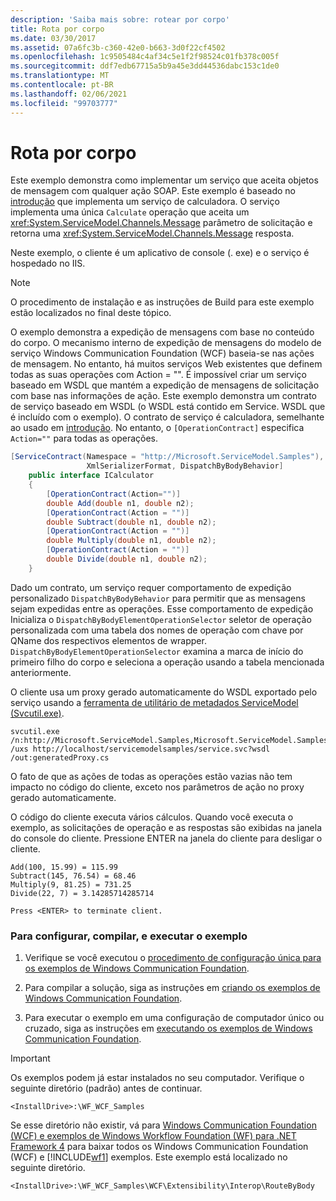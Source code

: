 ```yaml
---
description: 'Saiba mais sobre: rotear por corpo'
title: Rota por corpo
ms.date: 03/30/2017
ms.assetid: 07a6fc3b-c360-42e0-b663-3d0f22cf4502
ms.openlocfilehash: 1c9505484c4af34c5e1f2f98524c01fb378c005f
ms.sourcegitcommit: ddf7edb67715a5b9a45e3dd44536dabc153c1de0
ms.translationtype: MT
ms.contentlocale: pt-BR
ms.lasthandoff: 02/06/2021
ms.locfileid: "99703777"
---
```

# <a name="route-by-body"></a>Rota por corpo

Este exemplo demonstra como implementar um serviço que aceita objetos de mensagem com qualquer ação SOAP. Este exemplo é baseado no [introdução](getting-started-sample.md) que implementa um serviço de calculadora. O serviço implementa uma única `Calculate` operação que aceita um <xref:System.ServiceModel.Channels.Message> parâmetro de solicitação e retorna uma <xref:System.ServiceModel.Channels.Message> resposta.  
  
 Neste exemplo, o cliente é um aplicativo de console (. exe) e o serviço é hospedado no IIS.  
  
> [!NOTE]
> O procedimento de instalação e as instruções de Build para este exemplo estão localizados no final deste tópico.  
  
 O exemplo demonstra a expedição de mensagens com base no conteúdo do corpo. O mecanismo interno de expedição de mensagens do modelo de serviço Windows Communication Foundation (WCF) baseia-se nas ações de mensagem. No entanto, há muitos serviços Web existentes que definem todas as suas operações com Action = "". É impossível criar um serviço baseado em WSDL que mantém a expedição de mensagens de solicitação com base nas informações de ação. Este exemplo demonstra um contrato de serviço baseado em WSDL (o WSDL está contido em Service. WSDL que é incluído com o exemplo). O contrato de serviço é calculadora, semelhante ao usado em [introdução](getting-started-sample.md). No entanto, o `[OperationContract]` especifica `Action=""` para todas as operações.  
  
```csharp  
[ServiceContract(Namespace = "http://Microsoft.ServiceModel.Samples"),
                 XmlSerializerFormat, DispatchByBodyBehavior]  
    public interface ICalculator  
    {  
        [OperationContract(Action="")]  
        double Add(double n1, double n2);  
        [OperationContract(Action = "")]  
        double Subtract(double n1, double n2);  
        [OperationContract(Action = "")]  
        double Multiply(double n1, double n2);  
        [OperationContract(Action = "")]  
        double Divide(double n1, double n2);  
    }  
```  
  
 Dado um contrato, um serviço requer comportamento de expedição personalizado `DispatchByBodyBehavior` para permitir que as mensagens sejam expedidas entre as operações. Esse comportamento de expedição Inicializa o `DispatchByBodyElementOperationSelector` seletor de operação personalizada com uma tabela dos nomes de operação com chave por QName dos respectivos elementos de wrapper. `DispatchByBodyElementOperationSelector` examina a marca de início do primeiro filho do corpo e seleciona a operação usando a tabela mencionada anteriormente.  
  
 O cliente usa um proxy gerado automaticamente do WSDL exportado pelo serviço usando a [ferramenta de utilitário de metadados ServiceModel (Svcutil.exe)](../servicemodel-metadata-utility-tool-svcutil-exe.md).  
  
```console  
svcutil.exe  /n:http://Microsoft.ServiceModel.Samples,Microsoft.ServiceModel.Samples /uxs http://localhost/servicemodelsamples/service.svc?wsdl /out:generatedProxy.cs  
```  
  
 O fato de que as ações de todas as operações estão vazias não tem impacto no código do cliente, exceto nos parâmetros de ação no proxy gerado automaticamente.  
  
 O código do cliente executa vários cálculos. Quando você executa o exemplo, as solicitações de operação e as respostas são exibidas na janela do console do cliente. Pressione ENTER na janela do cliente para desligar o cliente.  
  
```console
Add(100, 15.99) = 115.99  
Subtract(145, 76.54) = 68.46  
Multiply(9, 81.25) = 731.25  
Divide(22, 7) = 3.14285714285714  
  
Press <ENTER> to terminate client.  
```  
  
### <a name="to-set-up-build-and-run-the-sample"></a>Para configurar, compilar, e executar o exemplo  
  
1. Verifique se você executou o [procedimento de configuração única para os exemplos de Windows Communication Foundation](one-time-setup-procedure-for-the-wcf-samples.md).  
  
2. Para compilar a solução, siga as instruções em [criando os exemplos de Windows Communication Foundation](building-the-samples.md).  
  
3. Para executar o exemplo em uma configuração de computador único ou cruzado, siga as instruções em [executando os exemplos de Windows Communication Foundation](running-the-samples.md).  
  
> [!IMPORTANT]
> Os exemplos podem já estar instalados no seu computador. Verifique o seguinte diretório (padrão) antes de continuar.  
>
> `<InstallDrive>:\WF_WCF_Samples`  
>
> Se esse diretório não existir, vá para [Windows Communication Foundation (WCF) e exemplos de Windows Workflow Foundation (WF) para .NET Framework 4](https://www.microsoft.com/download/details.aspx?id=21459) para baixar todos os Windows Communication Foundation (WCF) e [!INCLUDE[wf1](../../../../includes/wf1-md.md)] exemplos. Este exemplo está localizado no seguinte diretório.  
>
> `<InstallDrive>:\WF_WCF_Samples\WCF\Extensibility\Interop\RouteByBody`  
